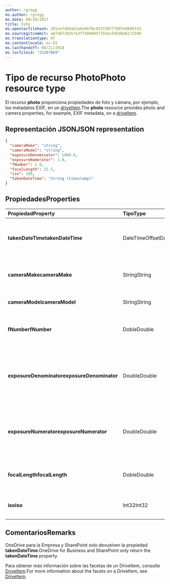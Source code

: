 ```yaml
---
author: rgregg
ms.author: rgregg
ms.date: 09/10/2017
title: Foto
ms.openlocfilehash: 391eafd84ab1abd4670c953720ff7097e060bfd3
ms.sourcegitcommit: abf4b739257e3ffd9d045f783ec595d846172590
ms.translationtype: HT
ms.contentlocale: es-ES
ms.lasthandoff: 08/21/2018
ms.locfileid: "23267069"
---
```

# <a name="photo-resource-type"></a><span data-ttu-id="3325d-102">Tipo de recurso Photo</span><span class="sxs-lookup"><span data-stu-id="3325d-102">Photo resource type</span></span>

<span data-ttu-id="3325d-103">El recurso **photo** proporciona propiedades de foto y cámara, por ejemplo, los metadatos EXIF, en un [driveItem](driveitem.md).</span><span class="sxs-lookup"><span data-stu-id="3325d-103">The **photo** resource provides photo and camera properties, for example, EXIF metadata, on a [driveItem](driveitem.md).</span></span>

## <a name="json-representation"></a><span data-ttu-id="3325d-104">Representación JSON</span><span class="sxs-lookup"><span data-stu-id="3325d-104">JSON representation</span></span>

<!-- {
  "blockType": "resource",
  "optionalProperties": [  ],
  "@odata.type": "microsoft.graph.photo"
}-->

```json
{
  "cameraMake": "string",
  "cameraModel": "string",
  "exposureDenominator": 1000.0,
  "exposureNumerator": 1.0,
  "fNumber": 1.8,
  "focalLength": 22.5,
  "iso": 100,
  "takenDateTime": "String (timestamp)"
}
```

## <a name="properties"></a><span data-ttu-id="3325d-105">Propiedades</span><span class="sxs-lookup"><span data-stu-id="3325d-105">Properties</span></span>

| <span data-ttu-id="3325d-106">Propiedad</span><span class="sxs-lookup"><span data-stu-id="3325d-106">Property</span></span>                | <span data-ttu-id="3325d-107">Tipo</span><span class="sxs-lookup"><span data-stu-id="3325d-107">Type</span></span>           | <span data-ttu-id="3325d-108">Descripción</span><span class="sxs-lookup"><span data-stu-id="3325d-108">Description</span></span>
|:------------------------|:---------------|:----------------------------------
| <span data-ttu-id="3325d-109">**takenDateTime**</span><span class="sxs-lookup"><span data-stu-id="3325d-109">**takenDateTime**</span></span>       | <span data-ttu-id="3325d-110">DateTimeOffset</span><span class="sxs-lookup"><span data-stu-id="3325d-110">DateTimeOffset</span></span> | <span data-ttu-id="3325d-p101">Representa la fecha y hora en que se tomó la foto. Solo lectura.</span><span class="sxs-lookup"><span data-stu-id="3325d-p101">Represents the date and time the photo was taken. Read-only.</span></span>
| <span data-ttu-id="3325d-113">**cameraMake**</span><span class="sxs-lookup"><span data-stu-id="3325d-113">**cameraMake**</span></span>          | <span data-ttu-id="3325d-114">String</span><span class="sxs-lookup"><span data-stu-id="3325d-114">String</span></span>         | <span data-ttu-id="3325d-p102">Fabricante de la cámara. Solo lectura.</span><span class="sxs-lookup"><span data-stu-id="3325d-p102">Camera manufacturer. Read-only.</span></span>
| <span data-ttu-id="3325d-117">**cameraModel**</span><span class="sxs-lookup"><span data-stu-id="3325d-117">**cameraModel**</span></span>         | <span data-ttu-id="3325d-118">String</span><span class="sxs-lookup"><span data-stu-id="3325d-118">String</span></span>         | <span data-ttu-id="3325d-p103">Modelo de la cámara. Solo lectura.</span><span class="sxs-lookup"><span data-stu-id="3325d-p103">Camera model. Read-only.</span></span>
| <span data-ttu-id="3325d-121">**fNumber**</span><span class="sxs-lookup"><span data-stu-id="3325d-121">**fNumber**</span></span>             | <span data-ttu-id="3325d-122">Doble</span><span class="sxs-lookup"><span data-stu-id="3325d-122">Double</span></span>         | <span data-ttu-id="3325d-p104">Valor punto F de la cámara. Solo lectura.</span><span class="sxs-lookup"><span data-stu-id="3325d-p104">The F-stop value from the camera. Read-only.</span></span>
| <span data-ttu-id="3325d-125">**exposureDenominator**</span><span class="sxs-lookup"><span data-stu-id="3325d-125">**exposureDenominator**</span></span> | <span data-ttu-id="3325d-126">Double</span><span class="sxs-lookup"><span data-stu-id="3325d-126">Double</span></span>         | <span data-ttu-id="3325d-p105">Denominador de la fracción de tiempo de exposición de la cámara. Solo lectura.</span><span class="sxs-lookup"><span data-stu-id="3325d-p105">The denominator for the exposure time fraction from the camera. Read-only.</span></span>
| <span data-ttu-id="3325d-129">**exposureNumerator**</span><span class="sxs-lookup"><span data-stu-id="3325d-129">**exposureNumerator**</span></span>   | <span data-ttu-id="3325d-130">Double</span><span class="sxs-lookup"><span data-stu-id="3325d-130">Double</span></span>         | <span data-ttu-id="3325d-p106">Numerador de la fracción de tiempo de exposición de la cámara. Solo lectura.</span><span class="sxs-lookup"><span data-stu-id="3325d-p106">The numerator for the exposure time fraction from the camera. Read-only.</span></span>
| <span data-ttu-id="3325d-133">**focalLength**</span><span class="sxs-lookup"><span data-stu-id="3325d-133">**focalLength**</span></span>         | <span data-ttu-id="3325d-134">Doble</span><span class="sxs-lookup"><span data-stu-id="3325d-134">Double</span></span>         | <span data-ttu-id="3325d-p107">Distancia focal de la cámara. Solo lectura.</span><span class="sxs-lookup"><span data-stu-id="3325d-p107">The focal length from the camera. Read-only.</span></span>
| <span data-ttu-id="3325d-137">**iso**</span><span class="sxs-lookup"><span data-stu-id="3325d-137">**iso**</span></span>                 | <span data-ttu-id="3325d-138">Int32</span><span class="sxs-lookup"><span data-stu-id="3325d-138">Int32</span></span>          | <span data-ttu-id="3325d-p108">Valor ISO de la cámara. Solo lectura.</span><span class="sxs-lookup"><span data-stu-id="3325d-p108">The ISO value from the camera. Read-only.</span></span>

## <a name="remarks"></a><span data-ttu-id="3325d-141">Comentarios</span><span class="sxs-lookup"><span data-stu-id="3325d-141">Remarks</span></span>

<span data-ttu-id="3325d-142">OneDrive para la Empresa y SharePoint solo devuelven la propiedad **takenDateTime**.</span><span class="sxs-lookup"><span data-stu-id="3325d-142">OneDrive for Business and SharePoint only return the **takenDateTime** property.</span></span>

<span data-ttu-id="3325d-143">Para obtener más información sobre las facetas de un DriveItem, consulte [DriveItem](driveitem.md).</span><span class="sxs-lookup"><span data-stu-id="3325d-143">For more information about the facets on a DriveItem, see [DriveItem](driveitem.md).</span></span>
<!-- {
  "type": "#page.annotation",
  "description": "The photo facet provides details about the camera and settings on the camera for photos.",
  "keywords": "camera make,camera model, exposure, f-stop, iso",
  "section": "documentation",
  "tocPath": "Facets/Photo"
} -->

